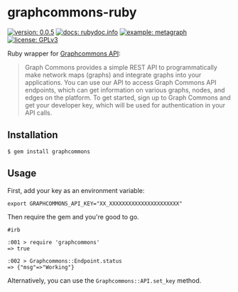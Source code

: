 
# graphcommons-ruby
[![version: 0.0.5](https://img.shields.io/badge/version-0.0.5-lightgrey.svg?style=flat-square)](https://rubygems.org/gems/graphcommons)
[![docs: rubydoc.info](https://img.shields.io/badge/docs-rubydoc.info-red.svg?style=flat-square)](http://www.rubydoc.info/gems/graphcommons)
[![example: metagraph](https://img.shields.io/badge/example-metagraph-blue.svg?style=flat-square)](https://github.com/graphcommons/metagraph)
[![license: GPLv3](https://img.shields.io/badge/license-GPLv3-brightgreen.svg?style=flat-square)](https://www.gnu.org/licenses/gpl.txt)

Ruby wrapper for [Graphcommons API](http://graphcommons.github.io/api-v1/ "API reference"):

> Graph Commons provides a simple REST API to programmatically make network maps (graphs) and integrate graphs into your applications. You can use our API to access Graph Commons API endpoints, which can get information on various graphs, nodes, and edges on the platform.
> To get started, sign up to Graph Commons and get your developer key, which will be used for authentication in your API calls.

## Installation
```
$ gem install graphcommons
```

## Usage
First, add your key as an environment variable:

```
export GRAPHCOMMONS_API_KEY="XX_XXXXXXXXXXXXXXXXXXXXXX"
```

Then require the gem and you're good to go.

```
#irb

:001 > require 'graphcommons'
=> true 

:002 > Graphcommons::Endpoint.status
=> {"msg"=>"Working"} 
```

Alternatively, you can use the `Graphcommons::API.set_key` method.

